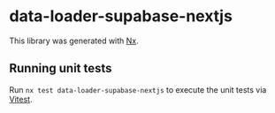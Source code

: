 # data-loader-supabase-nextjs

This library was generated with [Nx](https://nx.dev).

## Running unit tests

Run `nx test data-loader-supabase-nextjs` to execute the unit tests via [Vitest](https://vitest.dev/).
